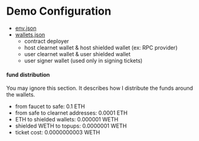 # Demo Configuration

- [env.json](./env.json)
- [wallets.json](./wallets.json)
  - contract deployer
  - host clearnet wallet & host shielded wallet (ex: RPC provider)
  - user clearnet wallet & user shielded wallet
  - user signer wallet (used only in signing tickets)

#### fund distribution

You may ignore this section.
It describes how I distribute the funds around the wallets.

- from faucet to safe: 0.1 ETH
- from safe to clearnet addresses: 0.0001 ETH
- ETH to shielded wallets: 0.000001 WETH
- shielded WETH to topups: 0.0000001 WETH
- ticket cost: 0.0000000003 WETH

